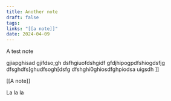 ```yaml
---
title: Another note
draft: false
tags: 
links: "[[a note]]"
date: 2024-04-09
---
```


A test note

gjiapghisad
gjifdso;gh
dsfhgiuofdshgidf
gfdjhipogpdfshiogdsfjg
dfsghdfs[ghudfsogh[dsfg
dfshghi0ghiosdfghpiodsa
uigsdh
]]

[[A note]]

La la la

